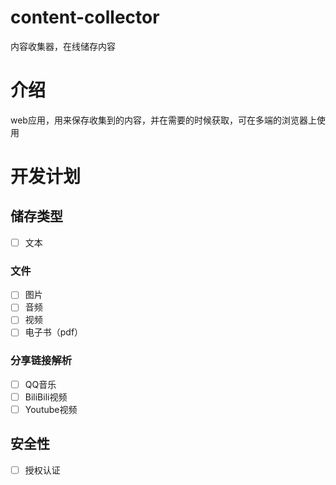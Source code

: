 # content-collector
内容收集器，在线储存内容
# 介绍
web应用，用来保存收集到的内容，并在需要的时候获取，可在多端的浏览器上使用
# 开发计划
## 储存类型
- [ ] 文本
### 文件
- [ ] 图片
- [ ] 音频
- [ ] 视频
- [ ] 电子书（pdf）
### 分享链接解析
- [ ] QQ音乐
- [ ] BiliBili视频
- [ ] Youtube视频
## 安全性
- [ ] 授权认证
